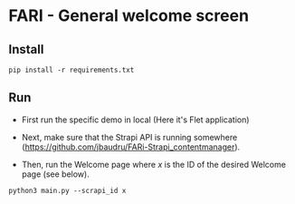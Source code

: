 # FARI - General welcome screen

## Install
```
pip install -r requirements.txt
```
## Run
- First run the specific demo in local (Here it's Flet application)

- Next, make sure that the Strapi API is running somewhere (https://github.com/jbaudru/FARi-Strapi_contentmanager).

- Then, run the Welcome page where *x* is the ID of the desired Welcome page (see below). 
```
python3 main.py --scrapi_id x
```